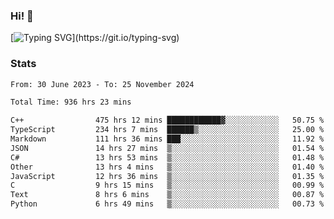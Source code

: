 ### Hi!  👋

[![Typing SVG](https://readme-typing-svg.herokuapp.com?font=Fira+Code&pause=1000&width=435&lines=Hello!+I'm+Texiwustion.)](https://git.io/typing-svg)

### Stats

<!--START_SECTION:waka-->

```txt
From: 30 June 2023 - To: 25 November 2024

Total Time: 936 hrs 23 mins

C++                475 hrs 12 mins ████████████▓░░░░░░░░░░░░   50.75 %
TypeScript         234 hrs 7 mins  ██████▒░░░░░░░░░░░░░░░░░░   25.00 %
Markdown           111 hrs 36 mins ███░░░░░░░░░░░░░░░░░░░░░░   11.92 %
JSON               14 hrs 27 mins  ▒░░░░░░░░░░░░░░░░░░░░░░░░   01.54 %
C#                 13 hrs 53 mins  ▒░░░░░░░░░░░░░░░░░░░░░░░░   01.48 %
Other              13 hrs 4 mins   ▒░░░░░░░░░░░░░░░░░░░░░░░░   01.40 %
JavaScript         12 hrs 36 mins  ▒░░░░░░░░░░░░░░░░░░░░░░░░   01.35 %
C                  9 hrs 15 mins   ▒░░░░░░░░░░░░░░░░░░░░░░░░   00.99 %
Text               8 hrs 6 mins    ▒░░░░░░░░░░░░░░░░░░░░░░░░   00.87 %
Python             6 hrs 49 mins   ▒░░░░░░░░░░░░░░░░░░░░░░░░   00.73 %
```

<!--END_SECTION:waka-->
